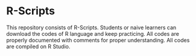 # R-Scripts
This repository consists of R-Scripts. Students or naive learners can download the codes of R language and keep practicing. All codes are properly documented with comments for proper understanding. All codes are compiled on R Studio.
